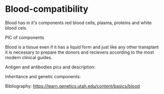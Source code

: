 # Blood-compatibility


Blood has in it's components red blood cells, plasma, proteins and white blood cels.

PIC of components



Blood is a tissue even if it has a liquid form and just like any other transplant it is necessary to prepare the donors and recievers according to the most modern clinical guides.

Antigen and antibodies pics and description:

Inheritance and genetic components:



Bibliography:
https://learn.genetics.utah.edu/content/basics/blood